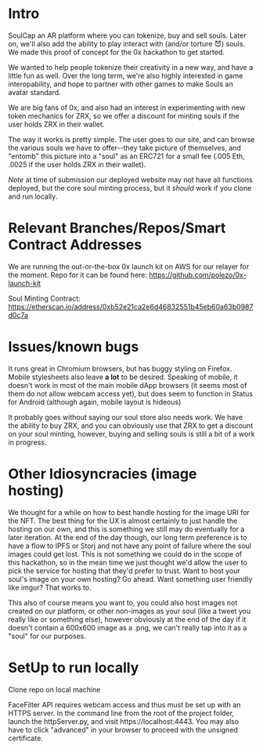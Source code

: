 # Intro

SoulCap an AR platform where you can tokenize, buy and sell souls. Later on, we'll also add the ability to play interact with (and/or torture 😈) souls. We made this proof of concept for the 0x hackathon to get started.

We wanted to help people tokenize their creativity in a new way, and have a little fun as well. Over the long term, we're also highly interested in game interopability, and hope to partner with other games to make Souls an avatar standard. 

We are big fans of 0x, and also had an interest in experimenting with new token mechanics for ZRX, so we offer a discount for minting souls if the user holds ZRX in their wallet.

The way it works is pretty simple. The user goes to our site, and can browse the various souls we have to offer--they take picture of themselves, and "entomb" this picture into a "soul" as an ERC721 for a small fee (.005 Eth, .0025 if the user holds ZRX in their wallet).

*Note* at time of submission our deployed website may not have all functions deployed, but the core soul minting process, but it *should* work if you clone and run locally.

# Relevant Branches/Repos/Smart Contract Addresses

We are running the out-or-the-box 0x launch kit on AWS for our relayer for the moment. Repo for it can be found here: https://github.com/polezo/0x-launch-kit

Soul Minting Contract: https://etherscan.io/address/0xb52e21ca2e6d46832551b45eb60a63b0987d0c7a

# Issues/known bugs

It runs great in Chromium browsers, but has buggy styling on Firefox. Mobile stylesheets also leave **a lot** to be desired. Speaking of mobile, it doesn't work in most of the main mobile dApp browsers (it seems most of them do not allow webcam access yet), but does seem to function in Status for Android (although again, mobile layout is hideous)

It probably goes without saying our soul store also needs work. We have the ability to buy ZRX, and you can obviously use that ZRX to get a discount on your soul minting, however, buying and selling souls is still a bit of a work in progress.

# Other Idiosyncracies (image hosting)
We thought for a while on how to best handle hosting for the image URI for the NFT. The best thing for the UX is almost certainly to just handle the hosting on our own, and this is something we still may do eventually for a later iteration. At the end of the day though, our long term preference is to have a flow to IPFS or Storj and not have any point of failure where the soul images could get lost. This is not something we could do in the scope of this hackathon, so in the mean time we just thought we'd allow the user to pick the service for hosting that they'd prefer to trust. Want to host your soul's image on your own hosting? Go ahead. Want something user friendly like imgur? That works to. 

This also of course means you want to, you could also host images not created on our platform, or other non-images as your soul (like a tweet you really like or something else), however obviously at the end of the day if it doesn't contain a 600x600 image as a .png, we can't really tap into it as a "soul" for our purposes.

# SetUp to run locally

Clone repo on local machine 

FaceFilter API requires webcam access and thus must be set up with an HTTPS server. In the command line from the root of the project folder, launch the httpServer.py, and visit https://localhost:4443. You may also have to click "advanced" in your browser to proceed with the unsigned certificate.

